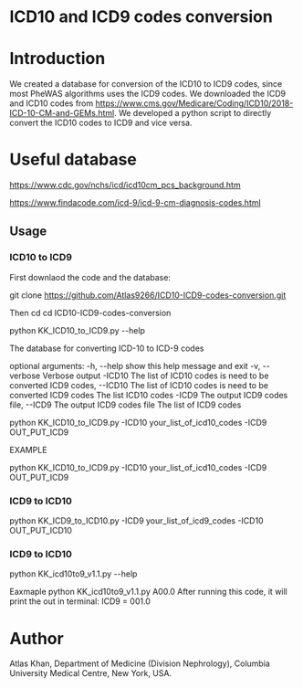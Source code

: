 # ICD10 and ICD9 codes conversion

# Introduction
We created a database for conversion of the ICD10 to ICD9 codes, since most PheWAS algorithms uses the ICD9 codes. We downloaded the ICD9 and ICD10 codes from https://www.cms.gov/Medicare/Coding/ICD10/2018-ICD-10-CM-and-GEMs.html. We developed a python script to directly convert the ICD10 codes to ICD9 and vice versa.

# Useful database
https://www.cdc.gov/nchs/icd/icd10cm_pcs_background.htm

https://www.findacode.com/icd-9/icd-9-cm-diagnosis-codes.html

## Usage

### ICD10 to ICD9

First downlaod the code and the database:

git clone https://github.com/Atlas9266/ICD10-ICD9-codes-conversion.git

Then cd
cd ICD10-ICD9-codes-conversion

python KK_ICD10_to_ICD9.py --help

The database for converting ICD-10 to ICD-9 codes

optional arguments:
  -h, --help            show this help message and exit
  -v, --verbose         Verbose output
  -ICD10 The list of ICD10 codes is need to be converted ICD9 codes, --ICD10 The list of ICD10 codes is need to be converted ICD9 codes
                        The list ICD10 codes
  -ICD9 The output ICD9 codes file, --ICD9 The output ICD9 codes file
                        The list of ICD9 codes

python KK_ICD10_to_ICD9.py -ICD10 your_list_of_icd10_codes -ICD9 OUT_PUT_ICD9

EXAMPLE

python KK_ICD10_to_ICD9.py -ICD10 your_list_of_icd10_codes -ICD9 OUT_PUT_ICD9

### ICD9 to ICD10

python KK_ICD9_to_ICD10.py -ICD9 your_list_of_icd9_codes -ICD10 OUT_PUT_ICD10

### ICD9 to ICD10

python KK_icd10to9_v1.1.py  --help 

Eaxmaple
python KK_icd10to9_v1.1.py A00.0 
After running this code, it will print the out in terminal: 
ICD9 = 001.0


# Author

Atlas Khan, Department of Medicine (Division Nephrology), Columbia University Medical Centre, New York, USA.


